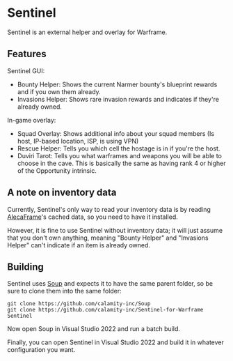 # Sentinel

Sentinel is an external helper and overlay for Warframe.

## Features

Sentinel GUI:
- Bounty Helper: Shows the current Narmer bounty's blueprint rewards and if you own them already.
- Invasions Helper: Shows rare invasion rewards and indicates if they're already owned.

In-game overlay:
- Squad Overlay: Shows additional info about your squad members (Is host, IP-based location, ISP, is using VPN)
- Rescue Helper: Tells you which cell the hostage is in if you're the host.
- Duviri Tarot: Tells you what warframes and weapons you will be able to choose in the cave. This is basically the same as having rank 4 or higher of the Opportunity intrinsic.

## A note on inventory data

Currently, Sentinel's only way to read your inventory data is by reading [AlecaFrame](https://www.alecaframe.com/)'s cached data, so you need to have it installed.

However, it is fine to use Sentinel without inventory data; it will just assume that you don't own anything, meaning "Bounty Helper" and "Invasions Helper" can't indicate if an item is already owned.

## Building

Sentinel uses [Soup](https://github.com/calamity-inc/Soup) and expects it to have the same parent folder, so be sure to clone them into the same folder:

```
git clone https://github.com/calamity-inc/Soup
git clone https://github.com/calamity-inc/Sentinel-for-Warframe Sentinel
```

Now open Soup in Visual Studio 2022 and run a batch build.

Finally, you can open Sentinel in Visual Studio 2022 and build it in whatever configuration you want.
